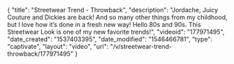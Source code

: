 {
    "title": "Streetwear Trend - Throwback",
    "description": "Jordache, Juicy Couture and Dickies are back! And so many other things from my childhood, but I love how it’s done in a fresh new way! Hello 80s and 90s. This Streetwear Look is one of my new favorite trends!",
    "videoid": "177971495",
    "date_created": "1537403395",
    "date_modified": "1546466781",
    "type": "captivate",
    "layout": "video",
    "url": "\/v\/streetwear-trend-throwback\/177971495"
}